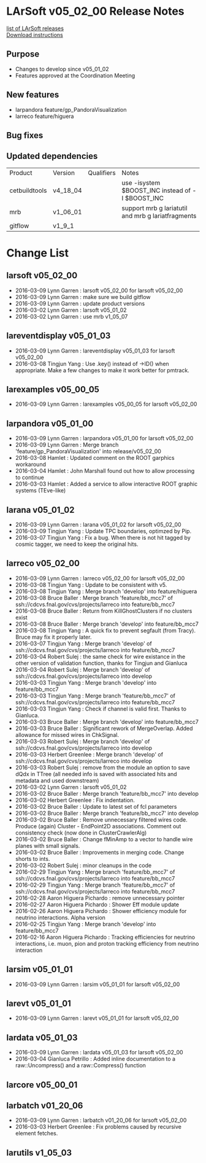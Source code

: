 # LArSoft v05_02_00 Release Notes



[list of LArSoft releases](LArSoft_release_list)  
[Download instructions](http://scisoft.fnal.gov/scisoft/bundles/larsoft/v05_02_00/larsoft-v05_02_00.html)

## Purpose

-   Changes to develop since v05_01_02
-   Features approved at the Coordination Meeting

## New features

-   larpandora feature/gp_PandoraVisualization
-   larreco feature/higuera

## Bug fixes

## Updated dependencies

|               |          |            |                                                    |
|---------------|----------|------------|----------------------------------------------------|
| Product       | Version  | Qualifiers | Notes                                              |
| cetbuildtools | v4_18_04 |            | use -isystem $BOOST_INC instead of -I $BOOST_INC   |
| mrb           | v1_06_01 |            | support mrb g lariatutil and mrb g lariatfragments |
| gitflow       | v1_9_1  |            |                                                    |

# Change List

## larsoft v05_02_00

-   2016-03-09 Lynn Garren : larsoft v05_02_00 for larsoft v05_02_00
-   2016-03-09 Lynn Garren : make sure we build gitflow
-   2016-03-09 Lynn Garren : update product versions
-   2016-03-02 Lynn Garren : larsoft v05_01_02
-   2016-03-02 Lynn Garren : use mrb v1_05_07

## lareventdisplay v05_01_03

-   2016-03-09 Lynn Garren : lareventdisplay v05_01_03 for larsoft v05_02_00
-   2016-03-08 Tingjun Yang : Use .key() instead of -\>ID() when appropriate. Make a few changes to make it work better for pmtrack.

## larexamples v05_00_05

-   2016-03-09 Lynn Garren : larexamples v05_00_05 for larsoft v05_02_00

## larpandora v05_01_00

-   2016-03-09 Lynn Garren : larpandora v05_01_00 for larsoft v05_02_00
-   2016-03-09 Lynn Garren : Merge branch 'feature/gp_PandoraVisualization' into release/v05_02_00
-   2016-03-08 Hamlet : Updated comment on the ROOT garphics workaround
-   2016-03-04 Hamlet : John Marshall found out how to allow processing to continue
-   2016-03-03 Hamlet : Added a service to allow interactive ROOT graphic systems (TEve-like)

## larana v05_01_02

-   2016-03-09 Lynn Garren : larana v05_01_02 for larsoft v05_02_00
-   2016-03-09 Tingjun Yang : Update TPC boundaries, optimzed by Pip.
-   2016-03-07 Tingjun Yang : Fix a bug. When there is not hit tagged by cosmic tagger, we need to keep the original hits.

## larreco v05_02_00

-   2016-03-09 Lynn Garren : larreco v05_02_00 for larsoft v05_02_00
-   2016-03-08 Tingjun Yang : Update to be consistent with v5.
-   2016-03-08 Tingjun Yang : Merge branch 'develop' into feature/higuera
-   2016-03-08 Bruce Baller : Merge branch 'feature/bb_mcc7' of ssh://cdcvs.fnal.gov/cvs/projects/larreco into feature/bb_mcc7
-   2016-03-08 Bruce Baller : Return from KillGhostClusters if no clusters exist
-   2016-03-08 Bruce Baller : Merge branch 'develop' into feature/bb_mcc7
-   2016-03-08 Tingjun Yang : A quick fix to prevent segfault (from Tracy). Bruce may fix it properly later.
-   2016-03-07 Tingjun Yang : Merge branch 'develop' of ssh://cdcvs.fnal.gov/cvs/projects/larreco into feature/bb_mcc7
-   2016-03-04 Robert Sulej : the same check for wire existance in the other version of validation function, thanks for Tingjun and Gianluca
-   2016-03-04 Robert Sulej : Merge branch 'develop' of ssh://cdcvs.fnal.gov/cvs/projects/larreco into develop
-   2016-03-03 Tingjun Yang : Merge branch 'develop' into feature/bb_mcc7
-   2016-03-03 Tingjun Yang : Merge branch 'feature/bb_mcc7' of ssh://cdcvs.fnal.gov/cvs/projects/larreco into feature/bb_mcc7
-   2016-03-03 Tingjun Yang : Check if channel is valid first. Thanks to Gianluca.
-   2016-03-03 Bruce Baller : Merge branch 'develop' into feature/bb_mcc7
-   2016-03-03 Bruce Baller : Significant rework of MergeOverlap. Added allowance for missed wires in ChkSignal.
-   2016-03-03 Robert Sulej : Merge branch 'develop' of ssh://cdcvs.fnal.gov/cvs/projects/larreco into develop
-   2016-03-03 Herbert Greenlee : Merge branch 'develop' of ssh://cdcvs.fnal.gov/cvs/projects/larreco into develop
-   2016-03-03 Robert Sulej : remove from the module an option to save dQdx in TTree (all needed info is saved with associated hits and metadata and used downstream)
-   2016-03-02 Lynn Garren : larsoft v05_01_02
-   2016-03-02 Bruce Baller : Merge branch 'feature/bb_mcc7' into develop
-   2016-03-02 Herbert Greenlee : Fix indentation.
-   2016-03-02 Bruce Baller : Update to latest set of fcl parameters
-   2016-03-02 Bruce Baller : Merge branch 'feature/bb_mcc7' into develop
-   2016-03-02 Bruce Baller : Remove unnecessary filtered wires code. Produce (again) Cluster - EndPoint2D associations. Comment out consistency check (now done in ClusterCrawlerAlg)
-   2016-03-02 Bruce Baller : Change fMinAmp to a vector to handle wire planes with small signals.
-   2016-03-02 Bruce Baller : Improvements in merging code. Change shorts to ints.
-   2016-03-02 Robert Sulej : minor cleanups in the code
-   2016-02-29 Tingjun Yang : Merge branch 'feature/bb_mcc7' of ssh://cdcvs.fnal.gov/cvs/projects/larreco into feature/bb_mcc7
-   2016-02-29 Tingjun Yang : Merge branch 'feature/bb_mcc7' of ssh://cdcvs.fnal.gov/cvs/projects/larreco into feature/bb_mcc7
-   2016-02-28 Aaron Higuera Pichardo : remove unnecessary pointer
-   2016-02-27 Aaron Higuera Pichardo : Shower Eff module update
-   2016-02-26 Aaron Higuera Pichardo : Shower efficiency module for neutrino interactions. Alpha version
-   2016-02-25 Tingjun Yang : Merge branch 'develop' into feature/bb_mcc7
-   2016-02-16 Aaron Higuera Pichardo : Tracking efficiencies for neutrino interactions, i.e. muon, pion and proton tracking efficiency from neutrino interaction

## larsim v05_01_01

-   2016-03-09 Lynn Garren : larsim v05_01_01 for larsoft v05_02_00

## larevt v05_01_01

-   2016-03-09 Lynn Garren : larevt v05_01_01 for larsoft v05_02_00

## lardata v05_01_03

-   2016-03-09 Lynn Garren : lardata v05_01_03 for larsoft v05_02_00
-   2016-03-04 Gianluca Petrillo : Added inline documentation to a raw::Uncompress() and a raw::Compress() function

## larcore v05_00_01

## larbatch v01_20_06

-   2016-03-09 Lynn Garren : larbatch v01_20_06 for larsoft v05_02_00
-   2016-03-03 Herbert Greenlee : Fix problems caused by recursive element fetches.

## larutils v1_05_03
